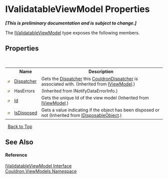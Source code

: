 # IValidatableViewModel Properties
 _**\[This is preliminary documentation and is subject to change.\]**_

The <a href="T_Couldron_ViewModels_IValidatableViewModel">IValidatableViewModel</a> type exposes the following members.


## Properties
&nbsp;<table><tr><th></th><th>Name</th><th>Description</th></tr><tr><td>![Public property](media/pubproperty.gif "Public property")</td><td><a href="P_Couldron_ViewModels_IViewModel_Dispatcher">Dispatcher</a></td><td>
Gets the <a href="P_Couldron_ViewModels_IViewModel_Dispatcher">Dispatcher</a> this <a href="T_Couldron_Core_CouldronDispatcher">CouldronDispatcher</a> is associated with.
 (Inherited from <a href="T_Couldron_ViewModels_IViewModel">IViewModel</a>.)</td></tr><tr><td>![Public property](media/pubproperty.gif "Public property")</td><td>HasErrors</td><td> (Inherited from INotifyDataErrorInfo.)</td></tr><tr><td>![Public property](media/pubproperty.gif "Public property")</td><td><a href="P_Couldron_ViewModels_IViewModel_Id">Id</a></td><td>
Gets the unique Id of the view model
 (Inherited from <a href="T_Couldron_ViewModels_IViewModel">IViewModel</a>.)</td></tr><tr><td>![Public property](media/pubproperty.gif "Public property")</td><td><a href="P_Couldron_Core_IDisposableObject_IsDisposed">IsDisposed</a></td><td>
Gets a value indicating if the object has been disposed or not
 (Inherited from <a href="T_Couldron_Core_IDisposableObject">IDisposableObject</a>.)</td></tr></table>&nbsp;
<a href="#ivalidatableviewmodel-properties">Back to Top</a>

## See Also


#### Reference
<a href="T_Couldron_ViewModels_IValidatableViewModel">IValidatableViewModel Interface</a><br /><a href="N_Couldron_ViewModels">Couldron.ViewModels Namespace</a><br />